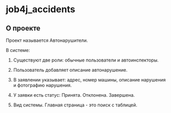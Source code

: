 # job4j_accidents

## О проекте

Проект называется Автонарушители.

В системе:

1. Существуют две роли: обычные пользователи и автоинспекторы.

2. Пользователь добавляет описание автонарушение. 

3. В заявлении указывает: адрес, номер машины, описание нарушения и фотографию нарушения.

4. У заявки есть статус: Принята. Отклонена. Завершена.

5. Вид системы. Главная страница - это поиск с таблицей.
